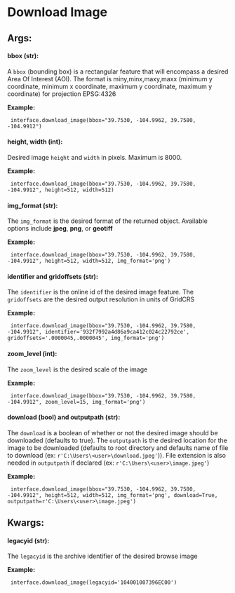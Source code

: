 # Download Image

## Args:

#### bbox (str):

  A `bbox` (bounding box) is a rectangular feature that will encompass a desired Area Of Interest (AOI).
  The format is miny,minx,maxy,maxx (minimum y coordinate, minimum x coordinate, maximum y coordinate, maximum y coordinate) for
  projection EPSG:4326

   **Example:**
   
     interface.download_image(bbox="39.7530, -104.9962, 39.7580, -104.9912")
	 

#### height, width (int):

  Desired image `height` and `width` in pixels. Maximum is 8000.

   **Example:**
   
     interface.download_image(bbox="39.7530, -104.9962, 39.7580, -104.9912", height=512, width=512)

#### img_format (str):

  The `img_format` is the desired format of the returned object. Available options include **jpeg**, **png**, or **geotiff**

   **Example:**
   
     interface.download_image(bbox="39.7530, -104.9962, 39.7580, -104.9912", height=512, width=512, img_format='png')

#### identifier and gridoffsets (str):

  The `identifier` is the online id of the desired image feature. The `gridoffsets` are the desired output resolution in units of GridCRS

   **Example:**
   
     interface.download_image(bbox="39.7530, -104.9962, 39.7580, -104.9912", identifier='932f7992a4d86a9ca412c024c22792ce', gridoffsets='.0000045,.0000045', img_format='png')

   
     

#### zoom_level (int):

  The `zoom_level` is the desired scale of the image

   **Example:**
   
     interface.download_image(bbox="39.7530, -104.9962, 39.7580, -104.9912", zoom_level=15, img_format='png')

   
     

#### download (bool) and outputpath (str):

  The `download` is a boolean of whether or not the desired image should be downloaded (defaults to true). The `outputpath` is the desired location for the image to be downloaded (defaults to root directory and defaults name of file to download (ex: `r'C:\Users\<user>\download.jpeg'`)). File extension is also needed in `outputpath` if declared (ex: `r'C:\Users\<user>\image.jpeg'`)

   **Example:**
   
     interface.download_image(bbox="39.7530, -104.9962, 39.7580, -104.9912", height=512, width=512, img_format='png', download=True, outputpath=r'C:\Users\<user>\image.jpeg')

## Kwargs:

#### legacyid (str):

  The `legacyid` is the archive identifier of the desired browse image

   **Example:**
   
     interface.download_image(legacyid='104001007396EC00')

